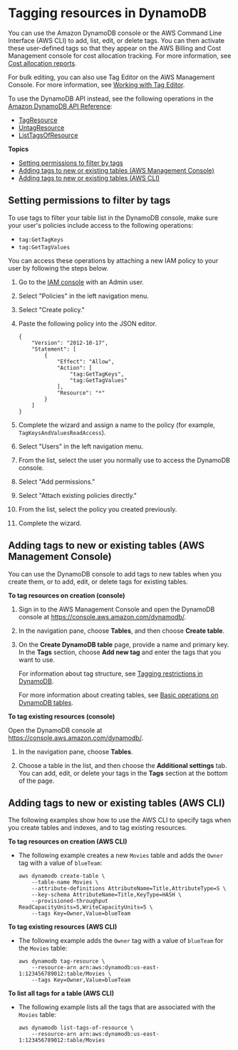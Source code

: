 # Tagging resources in DynamoDB<a name="Tagging.Operations"></a>

You can use the Amazon DynamoDB console or the AWS Command Line Interface \(AWS CLI\) to add, list, edit, or delete tags\. You can then activate these user\-defined tags so that they appear on the AWS Billing and Cost Management console for cost allocation tracking\. For more information, see [Cost allocation reports](CostAllocationReports.md)\. 

 For bulk editing, you can also use Tag Editor on the AWS Management Console\. For more information, see [Working with Tag Editor](http://docs.aws.amazon.com/awsconsolehelpdocs/latest/gsg/tag-editor.html)\. 

 To use the DynamoDB API instead, see the following operations in the [Amazon DynamoDB API Reference](https://docs.aws.amazon.com/amazondynamodb/latest/APIReference/):
+ [TagResource](https://docs.aws.amazon.com/amazondynamodb/latest/APIReference/API_TagResource.html)
+ [UntagResource](https://docs.aws.amazon.com/amazondynamodb/latest/APIReference/API_UntagResource.html)
+ [ListTagsOfResource](https://docs.aws.amazon.com/amazondynamodb/latest/APIReference/API_ListTagsOfResource.html)

**Topics**
+ [Setting permissions to filter by tags](#Tagging.Operations.permissions)
+ [Adding tags to new or existing tables \(AWS Management Console\)](#Tagging.Operations.using-console)
+ [Adding tags to new or existing tables \(AWS CLI\)](#Tagging.Operations.using-cli)

## Setting permissions to filter by tags<a name="Tagging.Operations.permissions"></a>

To use tags to filter your table list in the DynamoDB console, make sure your user's policies include access to the following operations:
+ `tag:GetTagKeys`
+ `tag:GetTagValues`

You can access these operations by attaching a new IAM policy to your user by following the steps below\.

1. Go to the [IAM console](https://console.aws.amazon.com/iam/) with an Admin user\.

1. Select "Policies" in the left navigation menu\.

1. Select "Create policy\."

1. Paste the following policy into the JSON editor\.

   ```
   {
       "Version": "2012-10-17",
       "Statement": [
           {
               "Effect": "Allow",
               "Action": [
                   "tag:GetTagKeys",
                   "tag:GetTagValues"
               ],
               "Resource": "*"
           }
       ]
   }
   ```

1. Complete the wizard and assign a name to the policy \(for example, `TagKeysAndValuesReadAccess`\)\.

1. Select "Users" in the left navigation menu\.

1. From the list, select the user you normally use to access the DynamoDB console\.

1. Select "Add permissions\."

1. Select "Attach existing policies directly\."

1. From the list, select the policy you created previously\.

1. Complete the wizard\.

## Adding tags to new or existing tables \(AWS Management Console\)<a name="Tagging.Operations.using-console"></a>

You can use the DynamoDB console to add tags to new tables when you create them, or to add, edit, or delete tags for existing tables\.

**To tag resources on creation \(console\)**

1. Sign in to the AWS Management Console and open the DynamoDB console at [https://console\.aws\.amazon\.com/dynamodb/](https://console.aws.amazon.com/dynamodb/)\.

1. In the navigation pane, choose **Tables**, and then choose **Create table**\.

1. On the **Create DynamoDB table** page, provide a name and primary key\. In the **Tags** section, choose **Add new tag** and enter the tags that you want to use\.

   For information about tag structure, see [Tagging restrictions in DynamoDB](TaggingRestrictions.md)\. 

   For more information about creating tables, see [Basic operations on DynamoDB tables](WorkingWithTables.Basics.md)\.

**To tag existing resources \(console\)**

Open the DynamoDB console at [https://console\.aws\.amazon\.com/dynamodb/](https://console.aws.amazon.com/dynamodb/)\.

1. In the navigation pane, choose **Tables**\.

1. Choose a table in the list, and then choose the **Additional settings** tab\. You can add, edit, or delete your tags in the **Tags** section at the bottom of the page\.

## Adding tags to new or existing tables \(AWS CLI\)<a name="Tagging.Operations.using-cli"></a>

The following examples show how to use the AWS CLI to specify tags when you create tables and indexes, and to tag existing resources\.

**To tag resources on creation \(AWS CLI\)**
+ The following example creates a new `Movies` table and adds the `Owner` tag with a value of `blueTeam`: 

  ```
  aws dynamodb create-table \
      --table-name Movies \
      --attribute-definitions AttributeName=Title,AttributeType=S \
      --key-schema AttributeName=Title,KeyType=HASH \
      --provisioned-throughput ReadCapacityUnits=5,WriteCapacityUnits=5 \
      --tags Key=Owner,Value=blueTeam
  ```

**To tag existing resources \(AWS CLI\)**
+ The following example adds the `Owner` tag with a value of `blueTeam` for the `Movies` table: 

  ```
  aws dynamodb tag-resource \
      --resource-arn arn:aws:dynamodb:us-east-1:123456789012:table/Movies \
      --tags Key=Owner,Value=blueTeam
  ```

**To list all tags for a table \(AWS CLI\)**
+ The following example lists all the tags that are associated with the `Movies` table:

  ```
  aws dynamodb list-tags-of-resource \
      --resource-arn arn:aws:dynamodb:us-east-1:123456789012:table/Movies
  ```